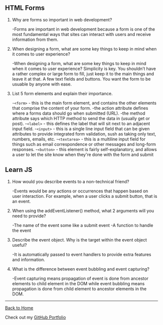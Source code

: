 ## HTML Forms

1. Why are forms so important in web development?

   -Forms are important in web development because a form is one of the most fundamental ways that sites can interact with users and receive information from them.

2. When designing a form, what are some key things to keep in mind when it comes to user experience?

   -When designing a form, what are some key things to keep in mind when it comes to user experience? Simplicity is key. You shouldn’t have a rather complex or large form to fill, just keep it to the main things and leave it at that. A few text fields and buttons. You want the form to be usuable by anyone with ease.

3. List 5 form elements and explain their importance.

   -`<form>` - this is the main form element, and contains the other elements that comprise the content of your form.
   -the action attribute defines where a forms data should go when submitted (URL).
   -the method attribute says which HTTP method to send the data in (usually get or post). -`<label>` - this defines the label that will sit next to an adjacent input field. -`<input>` - this is a single line input field that can be given attributes to provide integrated form validation, sush as taking only text, numbers, emails, etc. -`<textarea>` - this is a multiline input field for things such as email correspondence or other messages and long-form responses. -`<button>` - this element is fairly self-explanatory, and allows a user to let the site know when they're done with the form and submit

## Learn JS

1. How would you describe events to a non-technical friend?

   -Events would be any actions or occurrences that happen based on user interaction. For example, when a user clicks a submit button, that is an event.

2. When using the addEventListener() method, what 2 arguments will you need to provide?

   -The name of the event some like a submit event
   -A function to handle the event

3. Describe the event object. Why is the target within the event object useful?

   -It is automatically passed to event handlers to provide extra features and information.

4. What is the difference between event bubbling and event capturing?

   -Event capturing means propagation of event is done from ancestor elements to child element in the DOM while event bubbling means propagation is done from child element to ancestor elements in the DOM.

---

[Back to Home](README.md)

Check out my [GitHub Portfolio](https://github.com/dmenezessousa/)
